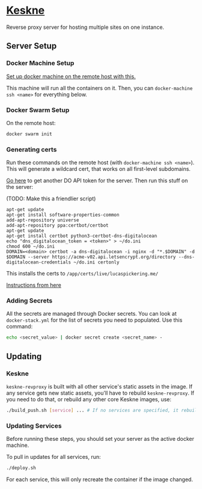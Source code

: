# [Keskne](https://translate.google.com/#view=home&op=translate&sl=et&tl=en&text=keskne)

Reverse proxy server for hosting multiple sites on one instance.

## Server Setup

### Docker Machine Setup

[Set up docker machine on the remote host with this.](https://www.digitalocean.com/community/tutorials/how-to-provision-and-manage-remote-docker-hosts-with-docker-machine-on-ubuntu-16-04#step-3-%E2%80%94-provisioning-a-dockerized-host-using-docker-machine)

This machine will run all the containers on it. Then, you can `docker-machine ssh <name>` for everything below.

### Docker Swarm Setup

On the remote host:

```sh
docker swarm init
```

### Generating certs

Run these commands on the remote host (with `docker-machine ssh <name>`). This will generate a wildcard cert, that works on all first-level subdomains.

[Go here](https://cloud.digitalocean.com/settings/api/tokens) to get another DO API token for the server. Then run this stuff on the server:

(TODO: Make this a friendlier script)

```
apt-get update
apt-get install software-properties-common
add-apt-repository universe
add-apt-repository ppa:certbot/certbot
apt-get update
apt-get install certbot python3-certbot-dns-digitalocean
echo "dns_digitalocean_token = <token>" > ~/do.ini
chmod 600 ~/do.ini
DOMAIN=<domain> certbot -a dns-digitalocean -i nginx -d "*.$DOMAIN" -d $DOMAIN --server https://acme-v02.api.letsencrypt.org/directory --dns-digitalocean-credentials ~/do.ini certonly
```

This installs the certs to `/app/certs/live/lucaspickering.me/`

[Instructions from here](https://certbot.eff.org/lets-encrypt/ubuntubionic-nginx)

### Adding Secrets

All the secrets are managed through Docker secrets. You can look at `docker-stack.yml` for the list of secrets you need to populated. Use this command:

```sh
echo <secret_value> | docker secret create <secret_name> -
```

## Updating

### Keskne

`keskne-revproxy` is built with all other service's static assets in the image. If any service gets new static assets, you'll have to rebuild `keskne-revproxy`. If you need to do that, or rebuild any other core Keskne images, use:

```sh
./build_push.sh [service] ... # If no services are specified, it rebuilds all
```

### Updating Services

Before running these steps, you should set your server as the active docker machine.

To pull in updates for all services, run:

```sh
./deploy.sh
```

For each service, this will only recreate the container if the image changed.
